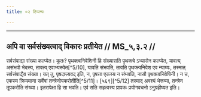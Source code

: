 ```yaml
---
title: ०२ टिप्पन्यः

---
```


[^5/2]: E2: tasyopariśyeta

[^5/3]: E2: śruvate

[^5/4]: Tait.S. 6.3.7.5

[^5/5]: Tait.S. 6.3.11.6

[^5/6]: E2: eva

[^5/7]: Tait.S. 1.6.3.3

[^5/8]: Tait.S. 6.3.11.6

[^5/9]: E2: tathā

____________________________________________


## अपि वा सर्वसंख्यत्वाद् विकारः प्रतीयेत // MS_५,३.२ //

सर्वसंपाद्या संख्या कल्प्येत। कुतः? पृथक्त्वनिवेशिनी हि संख्यासति पृथक्त्वे ऽभ्यासेन कल्प्येत, यावत्य् असंभवो भेदस्य, तावत्य् एवाभ्यस्येत[^5/10], यावति संभवति, तावति पृथक्त्वनिवेश एव न्याय्यः, तस्मात् सर्वसंपाद्यैव संख्या। यत् तु, पृषदाज्यवद् इति, न, पृषत्ता एकस्य न संभवति, नासौ पृथक्त्वनिवेषिनी। न च, एकस्य क्रियमाणा सर्वेषां तन्त्रेणोपकरोतीति[^5/11]। [५६९][^5/12] तस्माद् अवश्यं भेत्तव्या, तन्त्रेण तूपकरोति संख्या। इतरापेक्षा हि सा भवति। एवं सति सहत्वस्य प्रापकः प्रयोगवचनो ऽनुग्रहीष्यत इति।
